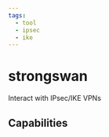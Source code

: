 ```yaml
---
tags:
  - tool
  - ipsec
  - ike
---
```

# strongswan

Interact with IPsec/IKE VPNs

## Capabilities

```bash

```
